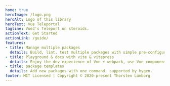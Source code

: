 ```yaml
---
home: true
heroImage: /logo.png
heroAlt: Logo of this library
heroText: Vue Teleportal
tagline: Vue3's Teleport on steroids.
actionText: Get Started
actionLink: /guide/
features:
- title: Manage multiple packages
  details: Build, lint, test multiple packages with simple pre-configured commands
- title: Playground & docs with vite & vitepress
  details: Enjoy the dev experience of Vue + webpack, use Vue components in markdown, and develop custom themes with Vue.
- title: package templates
  details: Add new packages with one command, supported by hygen.
footer: MIT Licensed | Copyright © 2020-present Thorsten Lünborg
---
```

